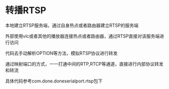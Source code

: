 # 转播RTSP
本地建立RTSP服务端，通过自身热点或者路由器建立RTSP的服务端

外部使用vlc或者其他的播放器连接热点或者路由器，通过RTSP直接对该服务端进行访问

代码去手动解析OPTION等方法，模拟RTSP协议进行转发

通过映射端口的方式，一一打通中间的RTP,RTCP等通道，直接进行内部协议转发和转流

具体代码参考com.done.doneserialport.rtsp包下